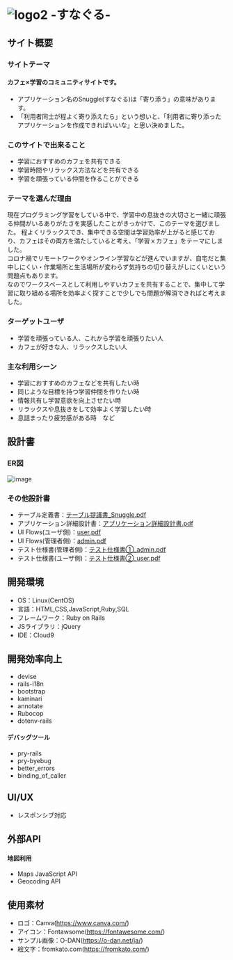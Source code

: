 # ![logo2](https://user-images.githubusercontent.com/106650955/186106765-ef446621-e77c-448a-b9ab-e534e2b1f50a.svg) -すなぐる-

## サイト概要
### サイトテーマ
#### カフェ×学習のコミュニティサイトです。
* アプリケーション名のSnuggle(すなぐる)は「寄り添う」の意味があります。
* 「利用者同士が程よく寄り添えたら」という想いと、「利用者に寄り添ったアプリケーションを作成できればいいな」と思い決めました。
### このサイトで出来ること
* 学習におすすめのカフェを共有できる
* 学習時間やリラックス方法などを共有できる
* 学習を頑張っている仲間を作ることができる

### テーマを選んだ理由
現在プログラミング学習をしている中で、学習中の息抜きの大切さと一緒に頑張る仲間がいるありがたさを実感したことがきっかけで、このテーマを選びました。 
程よくリラックスでき、集中できる空間は学習効率が上がると感じており、カフェはその両方を満たしていると考え、「学習ｘカフェ」をテーマにしました。  
コロナ禍でリモートワークやオンライン学習などが進んでいますが、自宅だと集中しにくい・作業場所と生活場所が変わらず気持ちの切り替えがしにくいという問題点もあります。  
なのでワークスペースとして利用しやすいカフェを共有することで、集中して学習に取り組める場所を効率よく探すことで少しでも問題が解消できればと考えました。

### ターゲットユーザ
* 学習を頑張っている人、これから学習を頑張りたい人
* カフェが好きな人、リラックスしたい人

### 主な利用シーン
* 学習におすすめのカフェなどを共有したい時
* 同じような目標を持つ学習仲間を作りたい時
* 情報共有し学習意欲を向上させたい時
* リラックスや息抜きをして効率よく学習したい時
* 息詰まったり疲労感がある時　など

## 設計書
### ER図
![image](https://user-images.githubusercontent.com/106650955/186998490-cf03c6b1-6a4e-430a-8660-dfa9627886f8.png)

### その他設計書
- テーブル定義書：[テーブル提議書_Snuggle.pdf](https://github.com/m9795/Snuggle/files/9400606/_Snuggle.pdf)
- アプリケーション詳細設計書：[アプリケーション詳細設計書.pdf](https://github.com/m9795/Snuggle/files/9436838/default.pdf)
- UI Flows(ユーザ側)：[user.pdf](https://github.com/m9795/Snuggle/files/9399592/user.pdf)
- UI Flows(管理者側)：[admin.pdf](https://github.com/m9795/Snuggle/files/9399593/admin.pdf)
- テスト仕様書(管理者側)：[テスト仕様書①_admin.pdf](https://github.com/m9795/Snuggle/files/9436636/_admin.pdf)
- テスト仕様書(ユーザ側)：[テスト仕様書②_user.pdf](https://github.com/m9795/Snuggle/files/9436651/_user.pdf)

## 開発環境
- OS：Linux(CentOS)
- 言語：HTML,CSS,JavaScript,Ruby,SQL
- フレームワーク：Ruby on Rails
- JSライブラリ：jQuery
- IDE：Cloud9

## 開発効率向上
- devise
- rails-i18n
- bootstrap
- kaminari
- annotate
- Rubocop
- dotenv-rails

#### デバッグツール
- pry-rails
- pry-byebug
- better_errors
- binding_of_caller

## UI/UX
- レスポンシブ対応

## 外部API
#### 地図利用
- Maps JavaScript API
- Geocoding API

## 使用素材
- ロゴ：Canva(https://www.canva.com/)
- アイコン：Fontawsome(https://fontawesome.com/)
- サンプル画像：O-DAN(https://o-dan.net/ja/)
- 絵文字：fromkato.com(https://fromkato.com/)
